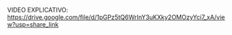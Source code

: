 VIDEO EXPLICATIVO: https://drive.google.com/file/d/1pGPz5tQ6WrInY3uKXky2OMOzyYci7_xA/view?usp=share_link
